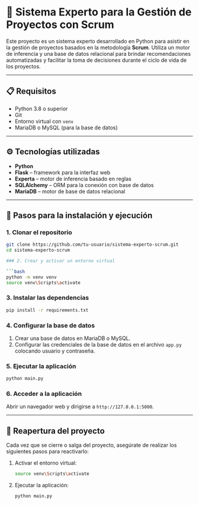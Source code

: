 # 🧠 Sistema Experto para la Gestión de Proyectos con Scrum

Este proyecto es un sistema experto desarrollado en Python para asistir en la gestión de proyectos basados en la metodología **Scrum**. Utiliza un motor de inferencia y una base de datos relacional para brindar recomendaciones automatizadas y facilitar la toma de decisiones durante el ciclo de vida de los proyectos.

---

## 📋 Requisitos

- Python 3.8 o superior
- Git
- Entorno virtual con `venv`
- MariaDB o MySQL (para la base de datos)

---

## ⚙️ Tecnologías utilizadas

- **Python**
- **Flask** – framework para la interfaz web
- **Experta** – motor de inferencia basado en reglas
- **SQLAlchemy** – ORM para la conexión con base de datos
- **MariaDB** – motor de base de datos relacional

---

## 🚀 Pasos para la instalación y ejecución

### 1. Clonar el repositorio

```bash
git clone https://github.com/tu-usuario/sistema-experto-scrum.git
cd sistema-experto-scrum

### 2. Crear y activar un entorno virtual

```bash
python -m venv venv
source venv\Scripts\activate
```

### 3. Instalar las dependencias

```bash
pip install -r requirements.txt
```

### 4. Configurar la base de datos

1. Crear una base de datos en MariaDB o MySQL.
2. Configurar las credenciales de la base de datos en el archivo `app.py` colocando usuario y contraseña.

### 5. Ejecutar la aplicación

```bash
python main.py
```

### 6. Acceder a la aplicación

Abrir un navegador web y dirigirse a `http://127.0.0.1:5000`.

---

## 🔄 Reapertura del proyecto

Cada vez que se cierre o salga del proyecto, asegúrate de realizar los siguientes pasos para reactivarlo:

1. Activar el entorno virtual:

    ```bash
    source venv\Scripts\activate
    ```

2. Ejecutar la aplicación:

    ```bash
    python main.py
    ```
